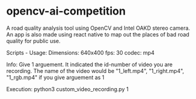# opencv-ai-competition
A road quality analysis tool using OpenCV and Intel OAKD stereo camera. An app is also made using react native to map out the places of bad road quality for public use.

Scripts - Usage:
Dimensions: 640x400
fps: 30
codec: mp4

Info: Give 1 arguement. It indicated the id-number of video you are recording. The name of the video would be "1_left.mp4", "1_right.mp4", "1_rgb.mp4" if you give arguement as 1

Execution: python3 custom_video_recording.py 1

